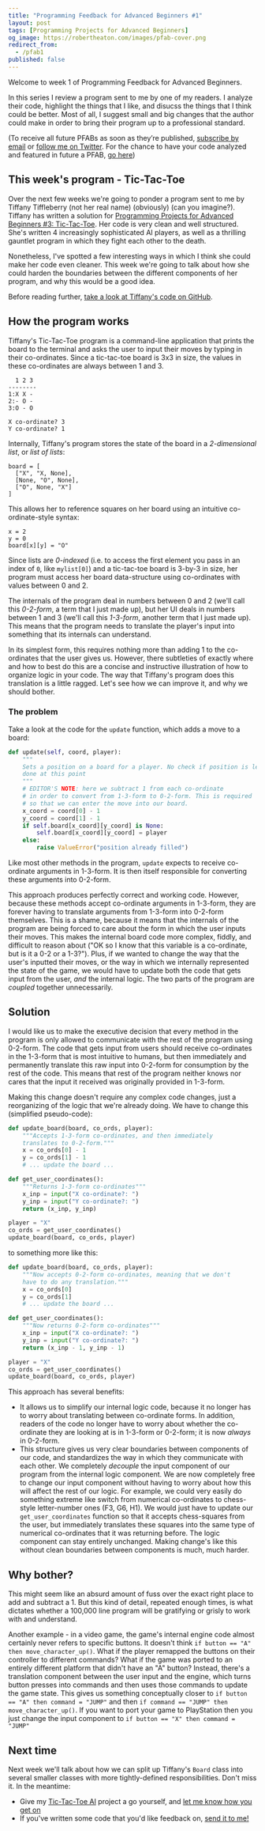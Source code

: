 ```yaml
---
title: "Programming Feedback for Advanced Beginners #1"
layout: post
tags: [Programming Projects for Advanced Beginners]
og_image: https://robertheaton.com/images/pfab-cover.png
redirect_from:
  - /pfab1
published: false
---
```

Welcome to week 1 of Programming Feedback for Advanced Beginners.

In this series I review a program sent to me by one of my readers. I analyze their code, highlight the things that I like, and disucss the things that I think could be better. Most of all, I suggest small and big changes that the author could make in order to bring their program up to a professional standard.

(To receive all future PFABs as soon as they’re published, [subscribe by email](subscribe) or [follow me on Twitter](Twitter). For the chance to have your code analyzed and featured in future a PFAB, [go here](pfab))

## This week's program - Tic-Tac-Toe

Over the next few weeks we're going to ponder a program sent to me by Tiffany Tiffleberry (not her real name) (obviously) (can you imagine?). Tiffany has written a solution for [Programming Projects for Advanced Beginners #3: Tic-Tac-Toe][ppab3]. Her code is very clean and well structured. She's written 4 increasingly sophisticated AI players, as well as a thrilling gauntlet program in which they fight each other to the death.

Nonetheless, I've spotted a few interesting ways in which I think she could make her code even cleaner. This week we're going to talk about how she could harden the boundaries between the different components of her program, and why this would be a good idea.

Before reading further, [take a look at Tiffany's code on GitHub](code).

## How the program works

Tiffany's Tic-Tac-Toe program is a command-line application that prints the board to the terminal and asks the user to input their moves by typing in their co-ordinates. Since a tic-tac-toe board is 3x3 in size, the values in these co-ordinates are always between 1 and 3.

```
  1 2 3
--------
1:X X -
2:- O -
3:O - O

X co-ordinate? 3
Y co-ordinate? 1
```

Internally, Tiffany's program stores the state of the board in a *2-dimensional list*, or *list of lists*:

```
board = [
  ["X", "X, None],
  [None, "O", None],
  ["O", None, "X"]
]
```

This allows her to reference squares on her board using an intuitive co-ordinate-style syntax:

```
x = 2
y = 0
board[x][y] = "O"
```

Since lists are *0-indexed* (i.e. to access the first element you pass in an index of `0`, like `mylist[0]`) and a tic-tac-toe board is 3-by-3 in size, her program must access her board data-structure using co-ordinates with values between 0 and 2.

The internals of the program deal in numbers between 0 and 2 (we'll call this *0-2-form*, a term that I just made up), but her UI deals in numbers between 1 and 3 (we'll call this *1-3-form*, another term that I just made up). This means that the program needs to translate the player's input into something that its internals can understand.

In its simplest form, this requires nothing more than adding 1 to the co-ordinates that the user gives us. However, there subtleties of exactly where and how to best do this are a concise and instructive illustration of how to organize logic in your code. The way that Tiffany's program does this translation is a little ragged. Let's see how we can improve it, and why we should bother.

### The problem

Take a look at the code for the `update` function, which adds a move to a board:

```python
def update(self, coord, player):
    """
    Sets a position on a board for a player. No check if position is legal
    done at this point
    """
    # EDITOR'S NOTE: here we subtract 1 from each co-ordinate
    # in order to convert from 1-3-form to 0-2-form. This is required
    # so that we can enter the move into our board.
    x_coord = coord[0] - 1
    y_coord = coord[1] - 1
    if self.board[x_coord][y_coord] is None:
        self.board[x_coord][y_coord] = player
    else:
        raise ValueError("position already filled")
```

Like most other methods in the program, `update` expects to receive co-ordinate arguments in 1-3-form. It is then itself responsible for converting these arguments into 0-2-form. 

This approach produces perfectly correct and working code. However, because these methods accept co-ordinate arguments in 1-3-form, they are forever having to translate arguments from 1-3-form into 0-2-form themselves. This is a shame, because it means that the internals of the program are being forced to care about the form in which the user inputs their moves. This makes the internal board code more complex, fiddly, and difficult to reason about ("OK so I know that this variable is a co-ordinate, but is it a 0-2 or a 1-3?"). Plus, if we wanted to change the way that the user's inputted their moves, or the way in which we internally represented the state of the game, we would have to update both the code that gets input from the user, *and* the internal logic. The two parts of the program are *coupled* together unnecessarily.

## Solution

I would like us to make the executive decision that every method in the program is only allowed to communicate with the rest of the program using 0-2-form. The code that gets input from users should receive co-ordinates in the 1-3-form that is most intuitive to humans, but then immediately and permanently translate this raw input into 0-2-form for consumption by the rest of the code. This means that rest of the program neither knows nor cares that the input it received was originally provided in 1-3-form.

Making this change doesn't require any complex code changes, just a reorganizing of the logic that we're already doing. We have to change this (simplified pseudo-code):

```python
def update_board(board, co_ords, player):
    """Accepts 1-3-form co-ordinates, and then immediately
    translates to 0-2-form."""
    x = co_ords[0] - 1
    y = co_ords[1] - 1
    # ... update the board ...

def get_user_coordinates():
    """Returns 1-3-form co-ordinates"""
    x_inp = input("X co-ordinate?: ")
    y_inp = input("Y co-ordinate?: ")
    return (x_inp, y_inp)

player = "X"
co_ords = get_user_coordinates()
update_board(board, co_ords, player)
```

to something more like this:

```python
def update_board(board, co_ords, player):
    """Now accepts 0-2-form co-ordinates, meaning that we don't
    have to do any translation."""
    x = co_ords[0]
    y = co_ords[1]
    # ... update the board ...

def get_user_coordinates():
    """Now returns 0-2-form co-ordinates"""
    x_inp = input("X co-ordinate?: ")
    y_inp = input("Y co-ordinate?: ")
    return (x_inp - 1, y_inp - 1)

player = "X"
co_ords = get_user_coordinates()
update_board(board, co_ords, player)
```

This approach has several benefits:

* It allows us to simplify our internal logic code, because it no longer has to worry about translating between co-ordinate forms. In addition, readers of the code no longer have to worry about whether the co-ordinate they are looking at is in 1-3-form or 0-2-form; it is now *always* in 0-2-form.
* This structure gives us very clear boundaries between components of our code, and standardizes the way in which they communicate with each other. We completely *decouple* the input component of our program from the internal logic component. We are now completely free to change our input component without having to worry about how this will affect the rest of our logic. For example, we could very easily do something extreme like switch from numerical co-ordinates to chess-style letter-number ones (F3, G6, H1). We would just have to update our `get_user_coordinates` function so that it accepts chess-squares from the user, but immediately translates these squares into the same type of numerical co-ordinates that it was returning before. The logic component can stay entirely unchanged. Making change's like this without clean boundaries between components is much, much harder.

## Why bother?

This might seem like an absurd amount of fuss over the exact right place to add and subtract a 1. But this kind of detail, repeated enough times, is what dictates whether a 100,000 line program will be gratifying or grisly to work with and understand.

Another example - in a video game, the game's internal engine code almost certainly never refers to specific buttons. It doesn't think `if button == "A" then move_character_up()`. What if the player remapped the buttons on their controller to different commands? What if the game was ported to an entirely different platform that didn't have an "A" button? Instead, there's a translation component between the user input and the engine, which turns button presses into commands and then uses those commands to update the game state. This gives us something conceptually closer to `if button == "A" then command = "JUMP"` and then `if command == "JUMP" then move_character_up()`. If you want to port your game to PlayStation then you just change the input component to `if button == "X" then command = "JUMP"`

## Next time

Next week we'll talk about how we can split up Tiffany's `Board` class into several smaller classes with more tightly-defined responsibilities. Don't miss it. In the meantime:

* Give my [Tic-Tac-Toe AI](ppab3) project a go yourself, and [let me know how you get on](about)
* If you've written some code that you'd like feedback on, [send it to me!](pfab)

[ppab3]: https://robertheaton.com/2018/10/09/programming-projects-for-advanced-beginners-3-a/
[code]: TODO
[subscribe]: https://advancedbeginners.substack.com/
[twitter]: https://twitter.com/robjheaton
[pfab]: https://robertheaton.com/2019/11/08/i-will-give-you-feedback-on-your-code/
[about]: https://robertheaton.com/about/
